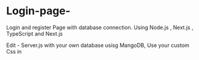 # Login-page-
Login and register Page with database connection. Using Node.js ,  Next.js , TypeScript and Next.js



Edit - Server.js with your own database usisg MangoDB,
Use your custom Css in 
